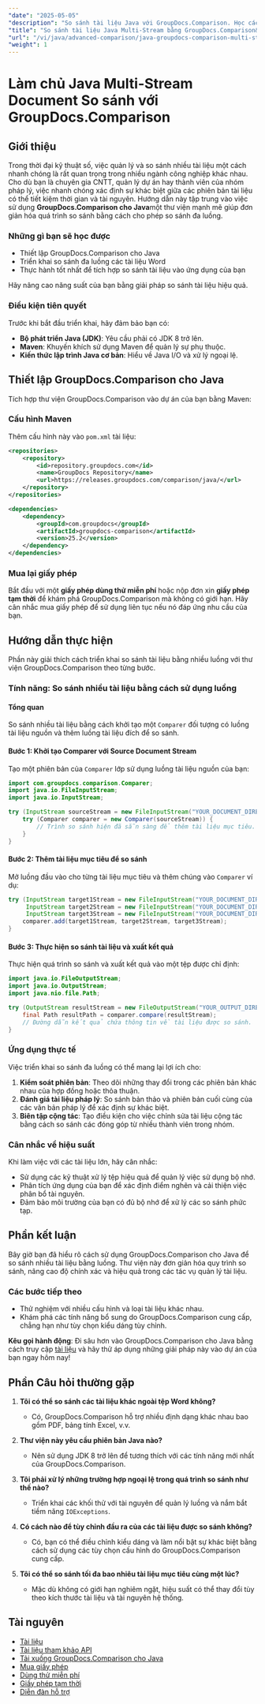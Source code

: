 ```yaml
---
"date": "2025-05-05"
"description": "So sánh tài liệu Java với GroupDocs.Comparison. Học cách so sánh nhiều tài liệu hiệu quả bằng luồng để nâng cao năng suất."
"title": "So sánh tài liệu Java Multi-Stream bằng GroupDocs.Comparison&#58; Hướng dẫn toàn diện"
"url": "/vi/java/advanced-comparison/java-groupdocs-comparison-multi-stream-document-guide/"
"weight": 1
---
```


# Làm chủ Java Multi-Stream Document So sánh với GroupDocs.Comparison

## Giới thiệu

Trong thời đại kỹ thuật số, việc quản lý và so sánh nhiều tài liệu một cách nhanh chóng là rất quan trọng trong nhiều ngành công nghiệp khác nhau. Cho dù bạn là chuyên gia CNTT, quản lý dự án hay thành viên của nhóm pháp lý, việc nhanh chóng xác định sự khác biệt giữa các phiên bản tài liệu có thể tiết kiệm thời gian và tài nguyên. Hướng dẫn này tập trung vào việc sử dụng **GroupDocs.Comparison cho Java**một thư viện mạnh mẽ giúp đơn giản hóa quá trình so sánh bằng cách cho phép so sánh đa luồng.

### Những gì bạn sẽ học được
- Thiết lập GroupDocs.Comparison cho Java
- Triển khai so sánh đa luồng các tài liệu Word
- Thực hành tốt nhất để tích hợp so sánh tài liệu vào ứng dụng của bạn

Hãy nâng cao năng suất của bạn bằng giải pháp so sánh tài liệu hiệu quả.

### Điều kiện tiên quyết

Trước khi bắt đầu triển khai, hãy đảm bảo bạn có:
- **Bộ phát triển Java (JDK)**: Yêu cầu phải có JDK 8 trở lên.
- **Maven**: Khuyến khích sử dụng Maven để quản lý sự phụ thuộc.
- **Kiến thức lập trình Java cơ bản**: Hiểu về Java I/O và xử lý ngoại lệ.

## Thiết lập GroupDocs.Comparison cho Java

Tích hợp thư viện GroupDocs.Comparison vào dự án của bạn bằng Maven:

### Cấu hình Maven
Thêm cấu hình này vào `pom.xml` tài liệu:

```xml
<repositories>
    <repository>
        <id>repository.groupdocs.com</id>
        <name>GroupDocs Repository</name>
        <url>https://releases.groupdocs.com/comparison/java/</url>
    </repository>
</repositories>

<dependencies>
    <dependency>
        <groupId>com.groupdocs</groupId>
        <artifactId>groupdocs-comparison</artifactId>
        <version>25.2</version>
    </dependency>
</dependencies>
```

### Mua lại giấy phép
Bắt đầu với một **giấy phép dùng thử miễn phí** hoặc nộp đơn xin **giấy phép tạm thời** để khám phá GroupDocs.Comparison mà không có giới hạn. Hãy cân nhắc mua giấy phép để sử dụng liên tục nếu nó đáp ứng nhu cầu của bạn.

## Hướng dẫn thực hiện

Phần này giải thích cách triển khai so sánh tài liệu bằng nhiều luồng với thư viện GroupDocs.Comparison theo từng bước.

### Tính năng: So sánh nhiều tài liệu bằng cách sử dụng luồng

#### Tổng quan
So sánh nhiều tài liệu bằng cách khởi tạo một `Comparer` đối tượng có luồng tài liệu nguồn và thêm luồng tài liệu đích để so sánh.

#### Bước 1: Khởi tạo Comparer với Source Document Stream
Tạo một phiên bản của `Comparer` lớp sử dụng luồng tài liệu nguồn của bạn:

```java
import com.groupdocs.comparison.Comparer;
import java.io.FileInputStream;
import java.io.InputStream;

try (InputStream sourceStream = new FileInputStream("YOUR_DOCUMENT_DIRECTORY/SOURCE_WORD")) {
    try (Comparer comparer = new Comparer(sourceStream)) {
        // Trình so sánh hiện đã sẵn sàng để thêm tài liệu mục tiêu.
    }
}
```

#### Bước 2: Thêm tài liệu mục tiêu để so sánh
Mở luồng đầu vào cho từng tài liệu mục tiêu và thêm chúng vào `Comparer` ví dụ:

```java
try (InputStream target1Stream = new FileInputStream("YOUR_DOCUMENT_DIRECTORY/TARGET1_WORD"),
     InputStream target2Stream = new FileInputStream("YOUR_DOCUMENT_DIRECTORY/TARGET2_WORD"),
     InputStream target3Stream = new FileInputStream("YOUR_DOCUMENT_DIRECTORY/TARGET3_WORD")) {
    comparer.add(target1Stream, target2Stream, target3Stream);
}
```

#### Bước 3: Thực hiện so sánh tài liệu và xuất kết quả
Thực hiện quá trình so sánh và xuất kết quả vào một tệp được chỉ định:

```java
import java.io.FileOutputStream;
import java.io.OutputStream;
import java.nio.file.Path;

try (OutputStream resultStream = new FileOutputStream("YOUR_OUTPUT_DIRECTORY/CompareMultipleDocumentsResult")) {
    final Path resultPath = comparer.compare(resultStream);
    // Đường dẫn kết quả chứa thông tin về tài liệu được so sánh.
}
```

### Ứng dụng thực tế

Việc triển khai so sánh đa luồng có thể mang lại lợi ích cho:
1. **Kiểm soát phiên bản**: Theo dõi những thay đổi trong các phiên bản khác nhau của hợp đồng hoặc thỏa thuận.
2. **Đánh giá tài liệu pháp lý**: So sánh bản thảo và phiên bản cuối cùng của các văn bản pháp lý để xác định sự khác biệt.
3. **Biên tập cộng tác**: Tạo điều kiện cho việc chỉnh sửa tài liệu cộng tác bằng cách so sánh các đóng góp từ nhiều thành viên trong nhóm.

### Cân nhắc về hiệu suất
Khi làm việc với các tài liệu lớn, hãy cân nhắc:
- Sử dụng các kỹ thuật xử lý tệp hiệu quả để quản lý việc sử dụng bộ nhớ.
- Phân tích ứng dụng của bạn để xác định điểm nghẽn và cải thiện việc phân bổ tài nguyên.
- Đảm bảo môi trường của bạn có đủ bộ nhớ để xử lý các so sánh phức tạp.

## Phần kết luận

Bây giờ bạn đã hiểu rõ cách sử dụng GroupDocs.Comparison cho Java để so sánh nhiều tài liệu bằng luồng. Thư viện này đơn giản hóa quy trình so sánh, nâng cao độ chính xác và hiệu quả trong các tác vụ quản lý tài liệu.

### Các bước tiếp theo
- Thử nghiệm với nhiều cấu hình và loại tài liệu khác nhau.
- Khám phá các tính năng bổ sung do GroupDocs.Comparison cung cấp, chẳng hạn như tùy chọn kiểu dáng tùy chỉnh.

**Kêu gọi hành động**: Đi sâu hơn vào GroupDocs.Comparison cho Java bằng cách truy cập [tài liệu](https://docs.groupdocs.com/comparison/java/) và hãy thử áp dụng những giải pháp này vào dự án của bạn ngay hôm nay!

## Phần Câu hỏi thường gặp

1. **Tôi có thể so sánh các tài liệu khác ngoài tệp Word không?**
   - Có, GroupDocs.Comparison hỗ trợ nhiều định dạng khác nhau bao gồm PDF, bảng tính Excel, v.v.

2. **Thư viện này yêu cầu phiên bản Java nào?**
   - Nên sử dụng JDK 8 trở lên để tương thích với các tính năng mới nhất của GroupDocs.Comparison.

3. **Tôi phải xử lý những trường hợp ngoại lệ trong quá trình so sánh như thế nào?**
   - Triển khai các khối thử với tài nguyên để quản lý luồng và nắm bắt tiềm năng `IOExceptions`.

4. **Có cách nào để tùy chỉnh đầu ra của các tài liệu được so sánh không?**
   - Có, bạn có thể điều chỉnh kiểu dáng và làm nổi bật sự khác biệt bằng cách sử dụng các tùy chọn cấu hình do GroupDocs.Comparison cung cấp.

5. **Tôi có thể so sánh tối đa bao nhiêu tài liệu mục tiêu cùng một lúc?**
   - Mặc dù không có giới hạn nghiêm ngặt, hiệu suất có thể thay đổi tùy theo kích thước tài liệu và tài nguyên hệ thống.

## Tài nguyên
- [Tài liệu](https://docs.groupdocs.com/comparison/java/)
- [Tài liệu tham khảo API](https://reference.groupdocs.com/comparison/java/)
- [Tải xuống GroupDocs.Comparison cho Java](https://releases.groupdocs.com/comparison/java/)
- [Mua giấy phép](https://purchase.groupdocs.com/buy)
- [Dùng thử miễn phí](https://releases.groupdocs.com/comparison/java/)
- [Giấy phép tạm thời](https://purchase.groupdocs.com/temporary-license/)
- [Diễn đàn hỗ trợ](https://forum.groupdocs.com/c/comparison)